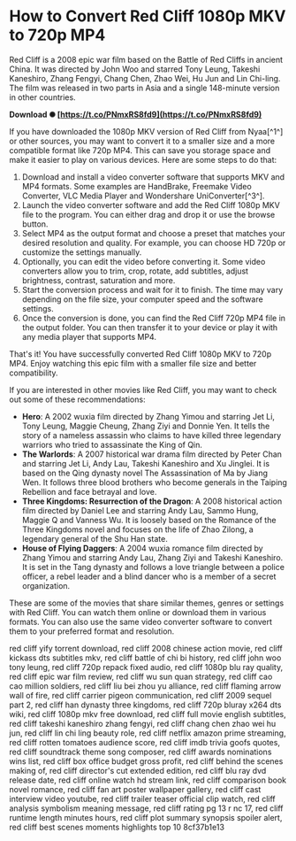 # How to Convert Red Cliff 1080p MKV to 720p MP4
 
Red Cliff is a 2008 epic war film based on the Battle of Red Cliffs in ancient China. It was directed by John Woo and starred Tony Leung, Takeshi Kaneshiro, Zhang Fengyi, Chang Chen, Zhao Wei, Hu Jun and Lin Chi-ling. The film was released in two parts in Asia and a single 148-minute version in other countries.
 
**Download ✺ [https://t.co/PNmxRS8fd9](https://t.co/PNmxRS8fd9)**


 
If you have downloaded the 1080p MKV version of Red Cliff from Nyaa[^1^] or other sources, you may want to convert it to a smaller size and a more compatible format like 720p MP4. This can save you storage space and make it easier to play on various devices. Here are some steps to do that:
 
1. Download and install a video converter software that supports MKV and MP4 formats. Some examples are HandBrake, Freemake Video Converter, VLC Media Player and Wondershare UniConverter[^3^].
2. Launch the video converter software and add the Red Cliff 1080p MKV file to the program. You can either drag and drop it or use the browse button.
3. Select MP4 as the output format and choose a preset that matches your desired resolution and quality. For example, you can choose HD 720p or customize the settings manually.
4. Optionally, you can edit the video before converting it. Some video converters allow you to trim, crop, rotate, add subtitles, adjust brightness, contrast, saturation and more.
5. Start the conversion process and wait for it to finish. The time may vary depending on the file size, your computer speed and the software settings.
6. Once the conversion is done, you can find the Red Cliff 720p MP4 file in the output folder. You can then transfer it to your device or play it with any media player that supports MP4.

That's it! You have successfully converted Red Cliff 1080p MKV to 720p MP4. Enjoy watching this epic film with a smaller file size and better compatibility.
  
If you are interested in other movies like Red Cliff, you may want to check out some of these recommendations:

- **Hero**: A 2002 wuxia film directed by Zhang Yimou and starring Jet Li, Tony Leung, Maggie Cheung, Zhang Ziyi and Donnie Yen. It tells the story of a nameless assassin who claims to have killed three legendary warriors who tried to assassinate the King of Qin.
- **The Warlords**: A 2007 historical war drama film directed by Peter Chan and starring Jet Li, Andy Lau, Takeshi Kaneshiro and Xu Jinglei. It is based on the Qing dynasty novel The Assassination of Ma by Jiang Wen. It follows three blood brothers who become generals in the Taiping Rebellion and face betrayal and love.
- **Three Kingdoms: Resurrection of the Dragon**: A 2008 historical action film directed by Daniel Lee and starring Andy Lau, Sammo Hung, Maggie Q and Vanness Wu. It is loosely based on the Romance of the Three Kingdoms novel and focuses on the life of Zhao Zilong, a legendary general of the Shu Han state.
- **House of Flying Daggers**: A 2004 wuxia romance film directed by Zhang Yimou and starring Andy Lau, Zhang Ziyi and Takeshi Kaneshiro. It is set in the Tang dynasty and follows a love triangle between a police officer, a rebel leader and a blind dancer who is a member of a secret organization.

These are some of the movies that share similar themes, genres or settings with Red Cliff. You can watch them online or download them in various formats. You can also use the same video converter software to convert them to your preferred format and resolution.
 
red cliff yify torrent download,  red cliff 2008 chinese action movie,  red cliff kickass dts subtitles mkv,  red cliff battle of chi bi history,  red cliff john woo tony leung,  red cliff 720p repack fixed audio,  red cliff 1080p blu ray quality,  red cliff epic war film review,  red cliff wu sun quan strategy,  red cliff cao cao million soldiers,  red cliff liu bei zhou yu alliance,  red cliff flaming arrow wall of fire,  red cliff carrier pigeon communication,  red cliff 2009 sequel part 2,  red cliff han dynasty three kingdoms,  red cliff 720p bluray x264 dts wiki,  red cliff 1080p mkv free download,  red cliff full movie english subtitles,  red cliff takeshi kaneshiro zhang fengyi,  red cliff chang chen zhao wei hu jun,  red cliff lin chi ling beauty role,  red cliff netflix amazon prime streaming,  red cliff rotten tomatoes audience score,  red cliff imdb trivia goofs quotes,  red cliff soundtrack theme song composer,  red cliff awards nominations wins list,  red cliff box office budget gross profit,  red cliff behind the scenes making of,  red cliff director's cut extended edition,  red cliff blu ray dvd release date,  red cliff online watch hd stream link,  red cliff comparison book novel romance,  red cliff fan art poster wallpaper gallery,  red cliff cast interview video youtube,  red cliff trailer teaser official clip watch,  red cliff analysis symbolism meaning message,  red cliff rating pg 13 r nc 17,  red cliff runtime length minutes hours,  red cliff plot summary synopsis spoiler alert,  red cliff best scenes moments highlights top 10
 8cf37b1e13
 

